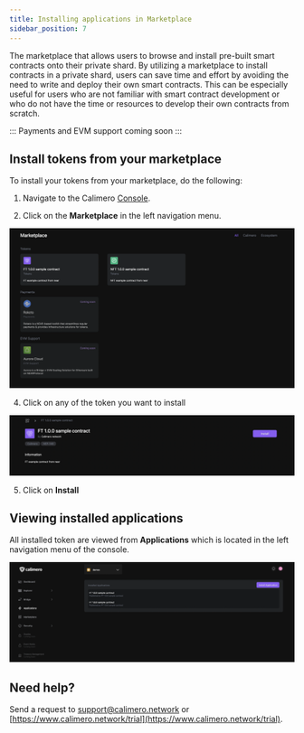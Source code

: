```yaml
---
title: Installing applications in Marketplace
sidebar_position: 7
---
```


The marketplace that allows users to browse and install pre-built smart contracts onto their private shard. By utilizing a marketplace to install contracts in a private shard, users can save time and effort by avoiding the need to write and deploy their own smart contracts. This can be especially useful for users who are not familiar with smart contract development or who do not have the time or resources to develop their own contracts from scratch.

:::
Payments and EVM support coming soon
:::


## Install tokens from your marketplace

To install your tokens from your marketplace, do the following:

1. Navigate to the Calimero [Console](https://app.calimero.network/dashboard).

2. Click on the **Marketplace** in the left navigation menu.

![](../../static/img/marketplace.png)

4. Click on any of the token you want to install

![](../../static/img/ft_marketplace.png)

5. Click on **Install**


## Viewing  installed applications

All installed token are viewed from **Applications** which is located in the left navigation menu of the console.

![](../../static/img/applications.png)


## Need help?

Send a request to [support@calimero.network](mailto:support@calimero.network) or [https://www.calimero.network/trial](https://www.calimero.network/trial).